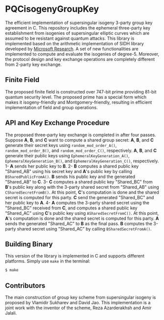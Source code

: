 # PQCisogenyGroupKey
The efficient implementation of supersingular isogeny 3-party group key agreement in C. 
This repository includes the ephemeral three-party key establishment from isogenies of supersingular elliptic curves which are assumed to be resistant against quantum attacks. 
This library is implemented based on the arithmetic implementation of SIDH library developed by [Microsoft Research](https://github.com/Microsoft/PQCrypto-SIDH). A set of new functionalities are implemented to compute and evaluate the isogenies of degree-5. Moreover, the protocol design and key exchange operations are completely different from 2-party key exchange.

## Finite Field
The proposed finite field is constructed over 747-bit prime providing 81-bit quantum security level. The proposed prime has a special form which makes it isogeny-friendly and Montgomery-friendly, resulting in efficient implementation of field and group operations. 

## API and Key Exchange Procedure

The proposed three-party key exchange is completed in after four passes. Suppose **A**, **B**, and **C** want to compute a shared group secret:
**A**, **B**, and **C** generate their secret keys using `random_mod_order_A()`, `random_mod_order_B()`, and `random_mod_order_C()`, respectively.
**A**, **B**, and **C** generate their public keys using `EphemeralKeyGeneration_A()`, `EphemeralKeyGeneration_B()`, and `EphemeralKeyGeneration_C()`, respectively.
1- **A** sends her public key to **B**. 
2- **B** computes a shared public key "Shared_AB" using his secret key and **A**'s public key by calling `BSharedPublicFromA()`. **B** sends his public key and the generated "Shared_AB" to **C**.
3- **C** computes a shared public key "Shared_BC" from  **B**'s public key along with the 3-party shared secret from "Shared_AB" using `CSharedSecretFromB()`. At this point, **C**'s computation is done and the shared secret is computed for this party. **C** send the generated "Shared_BC" and her public key to **A**.
4- **A** computes the 3-party shared secret using the "Shared_BC" received from **C**, and computes a shared public key "Shared_AC" using **C**'s public key using `ASharedSecretFromC()`. At this point, **A**'s computation is done and the shared secret is computed for this party. **A** sends the generated "Shared_AC" to **B** as the final pass. 
**B** computes the 3-party shared secret using "Shared_AC" by calling `BSharedSecretFromA()`. 

## Building Binary
This version of the library is implemented in C and supports different platforms. Simply use `make` in the terminal:
```sh
$ make 
```
## Contributors
The main construction of group key scheme from supersingular isogeny is proposed by Vlamidir Sukharev and David Jao.
This implementation is a joint work with the inventor of the scheme, Reza Azarderakhsh and Amir Jalali. 
